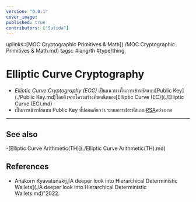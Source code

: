 ```yaml
---
version: "0.0.1"
cover_image:
published: true
contributors: ["Sutida"]
---
```

uplinks::[MOC Cryptographic Primitives & Math](./MOC Cryptographic Primitives & Math.md)
tags:: #lang/th #type/thing

# Elliptic Curve Cryptography
- *Elliptic Curve Cryptography (ECC)* เป็นแนวทางในการเข้ารหัสแบบ[Public Key](./Public Key.md)โดยอิงจากโครงสร้างพีชคณิตของ[Elliptic Curve (EC)](./Elliptic Curve (EC).md)
- เป็นการเข้ารหัสแบบ Public Key ที่ปลอดภัยกว่า ระบบการเข้ารหัสแบบ[RSA](./RSA.md)อย่างมาก
---
## See also
-[Elliptic Curve Arithmetic(TH)](./Elliptic Curve Arithmetic(TH).md)

## References
- Anakorn Kyavatanakij,[A deeper look into Hierarchical Deterministic Wallets](./A deeper look into Hierarchical Deterministic Wallets.md)"2022.